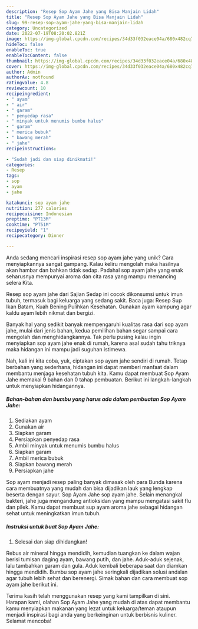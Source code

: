 ```yaml
---
description: "Resep Sop Ayam Jahe yang Bisa Manjain Lidah"
title: "Resep Sop Ayam Jahe yang Bisa Manjain Lidah"
slug: 99-resep-sop-ayam-jahe-yang-bisa-manjain-lidah
category: Uncategorized
date: 2022-07-19T08:20:02.821Z
image: https://img-global.cpcdn.com/recipes/34d33f032eace04a/680x482cq70/sop-ayam-jahe-foto-resep-utama.jpg
hideToc: false
enableToc: true
enableTocContent: false
thumbnail: https://img-global.cpcdn.com/recipes/34d33f032eace04a/680x482cq70/sop-ayam-jahe-foto-resep-utama.jpg
cover: https://img-global.cpcdn.com/recipes/34d33f032eace04a/680x482cq70/sop-ayam-jahe-foto-resep-utama.jpg
author: Admin
authorAv: notfound
ratingvalue: 4.8
reviewcount: 10
recipeingredient:
- " ayam"
- " air"
- " garam"
- " penyedap rasa"
- " minyak untuk menumis bumbu halus"
- " garam"
- " merica bubuk"
- " bawang merah"
- " jahe"
recipeinstructions:

- "Sudah jadi dan siap dinikmati!"
categories:
- Resep
tags:
- sop
- ayam
- jahe

katakunci: sop ayam jahe 
nutrition: 277 calories
recipecuisine: Indonesian
preptime: "PT13M"
cooktime: "PT51M"
recipeyield: "1"
recipecategory: Dinner

---
```





Anda sedang mencari inspirasi resep sop ayam jahe yang unik? Cara menyiapkannya sangat gampang. Kalau keliru mengolah maka hasilnya akan hambar dan bahkan tidak sedap. Padahal sop ayam jahe yang enak seharusnya mempunyai aroma dan cita rasa yang mampu memancing selera Kita.





Resep sop ayam jahe dari Sajian Sedap ini cocok dikonsumsi untuk imun tubuh, termasuk bagi keluarga yang sedang sakit. Baca juga: Resep Sup Ikan Batam, Kuah Bening Pulihkan Kesehatan. Gunakan ayam kampung agar kaldu ayam lebih nikmat dan bergizi.

Banyak hal yang sedikit banyak mempengaruhi kualitas rasa dari sop ayam jahe, mulai dari jenis bahan, kedua pemilihan bahan segar sampai cara mengolah dan menghidangkannya. Tak perlu pusing kalau ingin menyiapkan sop ayam jahe enak di rumah, karena asal sudah tahu triknya maka hidangan ini mampu jadi suguhan istimewa.






Nah, kali ini kita coba, yuk, ciptakan sop ayam jahe sendiri di rumah. Tetap berbahan yang sederhana, hidangan ini dapat memberi manfaat dalam membantu menjaga kesehatan tubuh kita. Kamu dapat membuat Sop Ayam Jahe memakai 9 bahan dan 0 tahap pembuatan. Berikut ini langkah-langkah untuk menyiapkan hidangannya.

<!--inarticleads1-->

##### Bahan-bahan dan bumbu yang harus ada dalam pembuatan Sop Ayam Jahe:

1. Sediakan  ayam
1. Gunakan  air
1. Siapkan  garam
1. Persiapkan  penyedap rasa
1. Ambil  minyak untuk menumis bumbu halus
1. Siapkan  garam
1. Ambil  merica bubuk
1. Siapkan  bawang merah
1. Persiapkan  jahe


Sop ayam menjadi resep paling banyak dimasak oleh para Bunda karena cara membuatnya yang mudah dan bisa dijadikan lauk yang lengkap beserta dengan sayur. Sop Ayam Jahe sop ayam jahe. Selain menangkal bakteri, jahe juga mengandung antioksidan yang mampu mengatasi sakit flu dan pilek. Kamu dapat membuat sup ayam aroma jahe sebagai hidangan sehat untuk meningkatkan imun tubuh. 

<!--inarticleads2-->

##### Instruksi untuk buat Sop Ayam Jahe:


1. Selesai dan siap dihidangkan!

Rebus air mineral hingga mendidih, kemudian tuangkan ke dalam wajan berisi tumisan daging ayam, bawang putih, dan jahe. Aduk-aduk sejenak, lalu tambahkan garam dan gula. Aduk kembali beberapa saat dan diamkan hingga mendidih. Bumbu sop ayam jahe seringkali dijadikan solusi andalan agar tubuh lebih sehat dan berenergi. Simak bahan dan cara membuat sop ayam jahe berikut ini. 

Terima kasih telah menggunakan resep yang kami tampilkan di sini. Harapan kami, olahan Sop Ayam Jahe yang mudah di atas dapat membantu kamu menyiapkan makanan yang lezat untuk keluarga/teman ataupun menjadi inspirasi bagi anda yang berkeinginan untuk berbisnis kuliner. Selamat mencoba!
